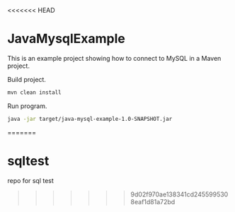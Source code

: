 <<<<<<< HEAD
# JavaMysqlExample

This is an example project showing how to connect to MySQL in a Maven project.

Build project.

```sh
mvn clean install
```

Run program.

```sh
java -jar target/java-mysql-example-1.0-SNAPSHOT.jar
```
=======
# sqltest
repo for sql test
>>>>>>> 9d02f970ae138341cd2455995308eaf1d81a72bd
